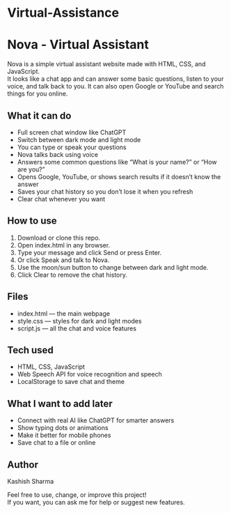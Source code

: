 # Virtual-Assistance
# Nova - Virtual Assistant

Nova is a simple virtual assistant website made with HTML, CSS, and JavaScript.  
It looks like a chat app and can answer some basic questions, listen to your voice, and talk back to you. It can also open Google or YouTube and search things for you online.


## What it can do

- Full screen chat window like ChatGPT  
- Switch between dark mode and light mode  
- You can type or speak your questions  
- Nova talks back using voice  
- Answers some common questions like “What is your name?” or “How are you?”  
- Opens Google, YouTube, or shows search results if it doesn’t know the answer  
- Saves your chat history so you don’t lose it when you refresh  
- Clear chat whenever you want


## How to use

1. Download or clone this repo.  
2. Open index.html in any browser.  
3. Type your message and click Send or press Enter.  
4. Or click Speak and talk to Nova.  
5. Use the moon/sun button to change between dark and light mode.  
6. Click Clear to remove the chat history.



## Files

- index.html — the main webpage  
- style.css — styles for dark and light modes  
- script.js — all the chat and voice features



## Tech used

- HTML, CSS, JavaScript  
- Web Speech API for voice recognition and speech  
- LocalStorage to save chat and theme



## What I want to add later

- Connect with real AI like ChatGPT for smarter answers  
- Show typing dots or animations  
- Make it better for mobile phones  
- Save chat to a file or online



## Author

Kashish Sharma



Feel free to use, change, or improve this project!  
If you want, you can ask me for help or suggest new features.
